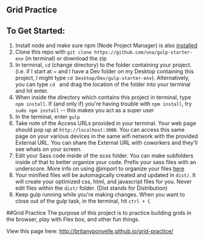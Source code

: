 Grid Practice
---

## To Get Started:

1. Install node and make sure npm (Node Project Manager) is also [installed](http://blog.nodeknockout.com/post/65463770933/how-to-install-node-js-and-npm)
2. Clone this repo with `git clone https://github.com/una/gulp-starter-env` (in terminal) or download the zip
3. In terminal, `cd` (change directory) to the folder containing your project. (i.e. if I start at ~ and I have a Dev folder on my Desktop containing this project, I might type `cd Desktop/Dev/gulp-starter-env`). Alternatively, you can type `cd ` and drag the location of the folder into your terminal and hit enter.
4. When inside the directory which contains this project in terminal, type `npm install`. If (and only if) you're having trouble with `npm install`, try `sudo npm install` -- this makes you act as a super user
5. In the terminal, enter `gulp`
6. Take note of the Access URLs provided in your terminal. Your web page should pop up at `http://localhost:3000`. You can access this same page on your various devices in the same wifi network with the provided External URL. You can share the External URL with coworkers and they'll see whats on your screen.
7. Edit your Sass code inside of the scss folder. You can make subfolders inside of that to better organize your code. Prefix your sass files with an underscore. More info on using @import to organize your files [here](http://sass-guidelin.es/#main-file)
8. Your minified files will be automagically created and updated in `dist/`. It will create your optimized css, html, and javascript files for you. Never edit files within the `dist/` folder. (Dist stands for Distribution)
9. Keep gulp running while you're making changes. When you want to close out of the gulp task, in the terminal, hit `ctrl + C`

##Grid Practice
The purpose of this project is to practice building grids in the browser, play with Flex box, and other fun things.

View this page here: http://britanyponvelle.github.io/grid-practice/
